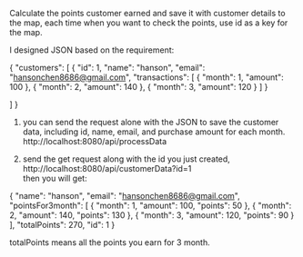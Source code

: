 

Calculate the points customer earned and save it with customer details to the map, each time when you want to check the points, use id as a key for the map. 

I designed JSON based on the requirement:

{
  "customers": [
    {
      "id": 1,
      "name": "hanson",
      "email": "hansonchen8686@gmail.com",
      "transactions": [
        {
          "month": 1,
          "amount": 100
        },
        {
          "month": 2,
          "amount": 140
        },
        {
          "month": 3,
          "amount": 120
        }
      ]
    }
    
  ]
}


 1. you can send the request alone with the JSON to save the customer data, including id, name, email, and purchase amount for each month. 
 http://localhost:8080/api/processData
 
 2. send the get request along with the id you just created, http://localhost:8080/api/customerData?id=1  
 then you will get:
 
 {
    "name": "hanson",
    "email": "hansonchen8686@gmail.com",
    "pointsFor3month": [
        {
            "month": 1,
            "amount": 100,
            "points": 50
        },
        {
            "month": 2,
            "amount": 140,
            "points": 130
        },
        {
            "month": 3,
            "amount": 120,
            "points": 90
        }
    ],
    "totalPoints": 270,
    "id": 1
}


totalPoints means all the points you earn for 3 month. 



